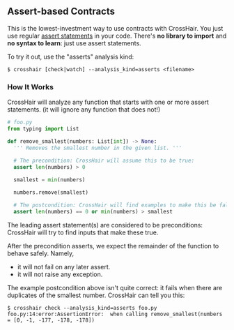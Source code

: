 
## Assert-based Contracts

This is the lowest-investment way to use contracts with CrossHair. You just use
regular
[assert statements](https://docs.python.org/3/reference/simple_stmts.html#the-assert-statement)
in your code. There's **no library to import** and **no syntax to learn**: just
use assert statements.

To try it out, use the "asserts" analysis kind:
```
$ crosshair [check|watch] --analysis_kind=asserts <filename>
```

### How It Works

CrossHair will analyze any function that starts with one or more assert
statements. (it will ignore any function that does not!)

```py
# foo.py
from typing import List

def remove_smallest(numbers: List[int]) -> None:
  ''' Removes the smallest number in the given list. '''
 
  # The precondition: CrossHair will assume this to be true:
  assert len(numbers) > 0

  smallest = min(numbers)

  numbers.remove(smallest)

  # The postcondition: CrossHair will find examples to make this be false:
  assert len(numbers) == 0 or min(numbers) > smallest
```

The leading assert statement(s) are considered to be preconditions: CrossHair
will try to find inputs that make these true.

After the precondition asserts, we expect the remainder of the function to behave
safely. Namely,
* it will not fail on any later assert.
* it will not raise any exception.

The example postcondition above isn't quite correct: it fails when there are duplicates
of the smallest number. CrossHair can tell you this:

```
$ crosshair check --analysis_kind=asserts foo.py
foo.py:14:error:AssertionError:  when calling remove_smallest(numbers = [0, -1, -177, -178, -178])
```
